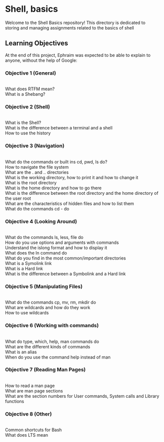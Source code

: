 # Shell, basics

Welcome to the Shell Basics repository! This directory is dedicated to storing and managing assignments related to the basics of shell

## Learning Objectives
At the end of this project, Ephraim was expected to be able to explain to anyone, without the help of Google:

### Objective 1 (General)
<br>What does RTFM mean?
<br>What is a Shebang?

### Objective 2 (Shell)
<br>What is the Shell?
<br>What is the difference between a terminal and a shell
<br>How to use the history

### Objective 3 (Navigation)
<br>What do the commands or built ins cd, pwd, ls do?
<br>How to navigate the file system
<br>What are the . and .. directories
<br>What is the working directory, how to print it and how to change it
<br>What is the root directory
<br>What is the home directory and how to go there
<br>What is the difference between the root directory and the home directory of the user root
<br>What are the characteristics of hidden files and how to list them
<br>What do the commands cd - do

### Objective 4 (Looking Around)
<br>What do the commands ls, less, file do
<br>How do you use options and arguments with commands
<br>Understand the islong format and how to display it
<br>What does the ln command do
<br>What do you find in the most common/important directories
<br>What is a Symolink link
<br>What is a Hard link
<br>What is the difference between a Symbolink and a Hard link

### Objective 5 (Manipulating Files)
<br>What do the commands cp, mv, rm, mkdir do
<br>What are wildcards and how do they work
<br>How to use wildcards

### Objective 6 (Working with commands)
<br>What do type, which, help, man commands do
<br>What are the different kinds of commands
<br>What is an alias
<br>When do you use the command help instead of man

### Objective 7 (Reading Man Pages)
<br>How to read a man page
<br>What are man page sections
<br>What are the section numbers for User commands, System calls and Library functions


### Objective 8 (Other)
<br>Common shortcuts for Bash
<br>What does LTS mean
